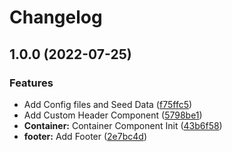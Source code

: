 # Changelog

## 1.0.0 (2022-07-25)


### Features

* Add Config files and Seed Data ([f75ffc5](https://github.com/DitchellMyers/nexjs_boilertemplate/commit/f75ffc58b66a2f853fa7d02337beaf975939655d))
* Add Custom Header Component ([5798be1](https://github.com/DitchellMyers/nexjs_boilertemplate/commit/5798be138d4d0a5cf2378b8205510da66f178619))
* **Container:** Container Component Init ([43b6f58](https://github.com/DitchellMyers/nexjs_boilertemplate/commit/43b6f5897b3ed6df604df1873745b00e9f7a6129))
* **footer:** Add Footer ([2e7bc4d](https://github.com/DitchellMyers/nexjs_boilertemplate/commit/2e7bc4db899bbfa02ad254a9e2511120e989d7ab))
